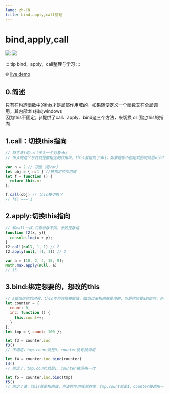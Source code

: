 ```yaml
---
lang: zh-CN
title: bind,apply,call整理
---
```


# bind,apply,call

![](https://img.shields.io/badge/-Typescript-9ca3af.svg?logo=typescript&style=popout-square)  ![](https://img.shields.io/badge/-Javascript-9ca3af.svg?logo=javascript&style=popout-square)



::: tip
bind，apply，call整理与学习
:::



🌐 [live demo](https://codepen.io/kensoz/pen/gOxjXqa)



## 0.简述

只有在构造函数中的this才是局部作用域的，如果随便定义一个函数又在全局调用，其内部this指向windows  
因为this不固定，js提供了call、apply、bind这三个方法，来切换 or 固定this的指向



## 1.call：切换this指向

```js
// 原方法f用call传入一个对象obj
// 传入的这个东西就是被指定的作用域，this就指向了obj，如果啥都不指定就指向顶层windows对象

var n = 2 // 顶层（用var）
let obj = { n:1 } //被指定的作用域
let f = function () {
  return this.n;
};

f.call(obj) // this被切换了
// f() === 1
```



## 2.apply:切换this指向

```js
// 和call一样,只有参数不同，参数是数组
function f2(x, y){
  console.log(x + y);
}
f2.call(null, 1, 1) // 2
f2.apply(null, [1, 1]) // 2

var a = [10, 2, 4, 15, 9];
Math.max.apply(null, a) 
// 15
```



## 3.bind:绑定想要的，想改的this

```js
// a赋值给你的时候，this作为容器被赋值，赋值过来指向就是你的，但是你想要a的指向，所以需要把a的指向给绑定过来
let counter = {
  count: 0,
  inc: function () {
    this.count++;
  }
};
let tmp = { count: 100 };

let f3 = counter.inc 
f3() 
// 不绑定，tmp.count就是0，counter没有被调用

let f4 = counter.inc.bind(counter)
f4() 
// 绑定了，tmp.count就是1，counter被调用一次

let f5 = counter.inc.bind(tmp)
f5() 
// 绑定了谁，this就是指向谁，方法的作用域就在哪，tmp.count就是1，counter被调用一次，但是用在了tmp身上
```

